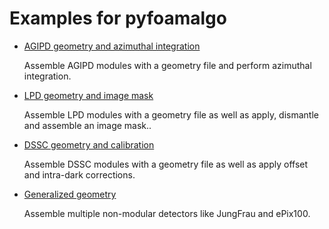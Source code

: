 Examples for pyfoamalgo
=======================

- [AGIPD geometry and azimuthal integration](./AGIPD_geometry_and_azimuthal_integration.ipynb)

  Assemble AGIPD modules with a geometry file and perform azimuthal integration.

- [LPD geometry and image mask](./LPD_geometry_and_image_mask.ipynb)

  Assemble LPD modules with a geometry file as well as apply, dismantle and assemble an image mask..

- [DSSC geometry and calibration](./DSSC_geometry_and_calibration.ipynb)

  Assemble DSSC modules with a geometry file as well as apply offset and intra-dark corrections.

- [Generalized geometry](./Generalized_geometry.ipynb)

  Assemble multiple non-modular detectors like JungFrau and ePix100.



